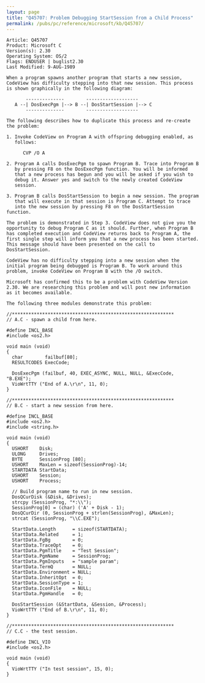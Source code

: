 ```yaml
---
layout: page
title: "Q45707: Problem Debugging StartSession from a Child Process"
permalink: /pubs/pc/reference/microsoft/kb/Q45707/
---
```


	Article: Q45707
	Product: Microsoft C
	Version(s): 2.30
	Operating System: OS/2
	Flags: ENDUSER | buglist2.30
	Last Modified: 9-AUG-1989
	
	When a program spawns another program that starts a new session,
	CodeView has difficulty stepping into that new session. This process
	is shown graphically in the following diagram:
	
	       --------------        -------------------
	   A --| DosExecPgm |--> B --| DosStartSession |--> C
	       --------------        -------------------
	
	The following describes how to duplicate this process and re-create
	the problem:
	
	1. Invoke CodeView on Program A with offspring debugging enabled, as
	   follows:
	
	      CVP /O A
	
	2. Program A calls DosExecPgm to spawn Program B. Trace into Program B
	   by pressing F8 on the DosExecPgm function. You will be informed
	   that a new process has begun and you will be asked if you wish to
	   debug it. Answer yes and switch to the newly created CodeView
	   session.
	
	3. Program B calls DosStartSession to begin a new session. The program
	   that will execute in that session is Program C. Attempt to trace
	   into the new session by pressing F8 on the DosStartSession function.
	
	The problem is demonstrated in Step 3. CodeView does not give you the
	opportunity to debug Program C as it should. Further, when Program B
	has completed execution and CodeView returns back to Program A, the
	first single step will inform you that a new process has been started.
	This message should have been presented on the call to
	DosStartSession.
	
	CodeView has no difficulty stepping into a new session when the
	initial program being debugged is Program B. To work around this
	problem, invoke CodeView on Program B with the /O switch.
	
	Microsoft has confirmed this to be a problem with CodeView Version
	2.30. We are researching this problem and will post new information
	as it becomes available.
	
	The following three modules demonstrate this problem:
	
	//***********************************************************
	// A.C - spawn a child from here.
	
	#define INCL_BASE
	#include <os2.h>
	
	void main (void)
	{
	  char        failbuf[80];
	  RESULTCODES ExecCode;
	
	  DosExecPgm (failbuf, 40, EXEC_ASYNC, NULL, NULL, &ExecCode, "B.EXE");
	  VioWrtTTY ("End of A.\r\n", 11, 0);
	}
	
	//***********************************************************
	// B.C - start a new session from here.
	
	#define INCL_BASE
	#include <os2.h>
	#include <string.h>
	
	void main (void)
	{
	  USHORT    Disk;
	  ULONG     Drives;
	  BYTE      SessionProg [80];
	  USHORT    MaxLen = sizeof(SessionProg)-14;
	  STARTDATA StartData;
	  USHORT    Session;
	  USHORT    Process;
	
	  // Build program name to run in new session.
	  DosQCurDisk (&Disk, &Drives);
	  strcpy (SessionProg, "*:\\");
	  SessionProg[0] = (char) ('A' + Disk - 1);
	  DosQCurDir (0, SessionProg + strlen(SessionProg), &MaxLen);
	  strcat (SessionProg, "\\C.EXE");
	
	  StartData.Length      = sizeof(STARTDATA);
	  StartData.Related     = 1;
	  StartData.FgBg        = 0;
	  StartData.TraceOpt    = 0;
	  StartData.PgmTitle    = "Test Session";
	  StartData.PgmName     = SessionProg;
	  StartData.PgmInputs   = "sample param";
	  StartData.TermQ       = NULL;
	  StartData.Environment = NULL;
	  StartData.InheritOpt  = 0;
	  StartData.SessionType = 1;
	  StartData.IconFile    = NULL;
	  StartData.PgmHandle   = 0;
	
	  DosStartSession (&StartData, &Session, &Process);
	  VioWrtTTY ("End of B.\r\n", 11, 0);
	}
	
	//***********************************************************
	// C.C - the test session.
	
	#define INCL_VIO
	#include <os2.h>
	
	void main (void)
	{
	  VioWrtTTY ("In test session", 15, 0);
	}
